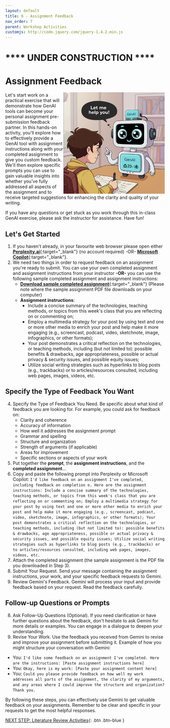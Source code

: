 ```yaml
---
layout: default
title: 6 - Assignment Feedback
nav_order: 7
parent: Workshop Activities
customjs: http://code.jquery.com/jquery-1.4.2.min.js
---
```


# ****  **UNDER CONSTRUCTION**  ****
# Assignment Feedback
<img src="images/6-genai-feedback-2.png" style="float:right;width:320px;" alt="A computer helping a child with their assignment">
Let's start work on a practical exercise that will demonstrate how GenAI tools can become your personal assignment pre-submission feedback partner. In this hands-on activity, you'll explore how to effectively provide a GenAI tool with assignment instructions along with your completed assignment to give you custom feedback. We'll then explore specific prompts you can use to gain valuable insights into whether you've fully addressed all aspects of the assignment and to receive targeted suggestions for enhancing the clarity and quality of your writing. 

If you have any questions or get stuck as you work through this in-class GenAI exercise, please ask the instructor for assistance.  Have fun!

## Let's Get Started
1. If you haven't already, in your favourite web browser please open either [**Perplexity.ai**](https://www.perplexity.ai/){:target="_blank"} (no account required) -OR- [**Microsoft Copilot**](https://copilot.microsoft.com/){:target="_blank"}.
3. We need two things in order to request feedback on an assignment you're ready to submit. You can use your own completed assignment and assignment instructions from your instructor **-OR-** you can use the following sample completed assignment and assignment instructions:
   - [**Download sample completed assignment**](images/6-assignment-1.pdf){:target="_blank"} (Please note where the sample assignment PDF file downloads on your computer)
   - **Assignment instructions**:
      - Include a concise summary of the technologies, teaching methods, or topics from this week's class that you are reflecting on or commenting on;
      - Employ a multimedia strategy for your post by using text and one or more other media to enrich your post and help make it more engaging (e.g., screencast, podcast, video, sketchnote, image, infographics, or other formats);
      - Your post demonstrates a critical reflection on the technologies, or teaching methods, including (but not limited to): possible benefits & drawbacks, age appropriateness, possible or actual privacy & security issues, and possible equity issues;
      - Utilize social writing strategies such as hyperlinks to blog posts (e.g., trackbacks) or to articles/resources consulted, including web pages, images, videos, etc.

## Specify the Type of Feedback You Want
4. Specify the Type of Feedback You Need. Be specific about what kind of feedback you are looking for. For example, you could ask for feedback on:
   - Clarity and coherence
   - Accuracy of information
   - How well it addresses the assignment prompt
   - Grammar and spelling
   - Structure and organization
   - Strength of arguments (if applicable)
   - Areas for improvement
   - Specific sections or aspects of your work
5. Put together the **prompt**, the **assignment instructions**, and the **completed assignment**... 
5. Copy and paste the following prompt into Perplexity or Microsoft Copilot: ```I'd like feedback on an assignment I've completed, including feedback on completion o. Here are the assignment instructions: Include a concise summary of the technologies, teaching methods, or topics from this week's class that you are reflecting on or commenting on; Employ a multimedia strategy for your post by using text and one or more other media to enrich your post and help make it more engaging (e.g., screencast, podcast, video, sketchnote, image, infographics, or other formats); Your post demonstrates a critical reflection on the technologies, or teaching methods, including (but not limited to): possible benefits & drawbacks, age appropriateness, possible or actual privacy & security issues, and possible equity issues; Utilize social writing strategies such as hyperlinks to blog posts (e.g., trackbacks) or to articles/resources consulted, including web pages, images, videos, etc.```
6. Attach the completed assignment (the sample assignment is the PDF file you downloaded in Step 3).
7. Submit Your Request. Send your message containing the assignment instructions, your work, and your specific feedback requests to Gemini.
8. Review Gemini's Feedback. Gemini will process your input and provide feedback based on your request. Read the feedback carefully.
## Follow-up Questions or Prompts
8. Ask Follow-Up Questions (Optional). If you need clarification or have further questions about the feedback, don't hesitate to ask Gemini for more details or examples. You can engage in a dialogue to deepen your understanding.
9. Revise Your Work. Use the feedback you received from Gemini to revise and improve your assignment before submitting it. Example of how you might structure your conversation with Gemini:
- You: ```I'd like some feedback on an assignment I've completed. Here are the instructions: [Paste assignment instructions here]```
- You: ```Okay, here is my work: [Paste your assignment content here]```
- You: ```Could you please provide feedback on how well my work addresses all parts of the assignment, the clarity of my arguments, and any areas where I could improve the structure and organization? Thank you.```

By following these steps, you can effectively use Gemini to get valuable feedback on your assignments. Remember to be clear and specific in your requests to get the most helpful responses.

[NEXT STEP: Literature Review Activities](7-lit-review.html){: .btn .btn-blue }
